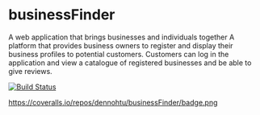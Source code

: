 # businessFinder
A web application that brings businesses and individuals together
A platform that provides business owners to register and display their business profiles to potential customers. 
Customers can log in the application and view a catalogue of registered businesses and be able to give reviews.

[![Build Status](https://travis-ci.org/dennohtu/businessFinder.svg?branch=complete)](https://travis-ci.org/dennohtu/businessFinder)

https://coveralls.io/repos/dennohtu/businessFinder/badge.png
